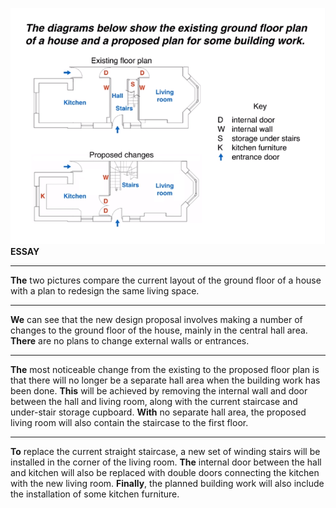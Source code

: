 ![](../images/comparison.png)  
**ESSAY**
***
**The** two pictures compare the current layout of the ground floor of a house with a plan to redesign the same living space.
***
**We** can see that the new design proposal involves making a number of changes to the ground floor of the house, mainly in the central hall area. **There** are no plans to change external walls or entrances.
***
**The** most noticeable change from the existing to the proposed floor plan is that there will no longer be a separate hall area when the building work has been done. **This** will be achieved by removing the internal wall and door between the hall and living room, along with the current staircase and under-stair storage cupboard. **With** no separate hall area, the proposed living room will also contain the staircase to the first floor.
***
**To** replace the current straight staircase, a new set of winding stairs will be installed in the corner of the living room. **The** internal door between the hall and kitchen will also be replaced with double doors connecting the kitchen with the new living room. **Finally**, the planned building work will also include the installation of some kitchen furniture.